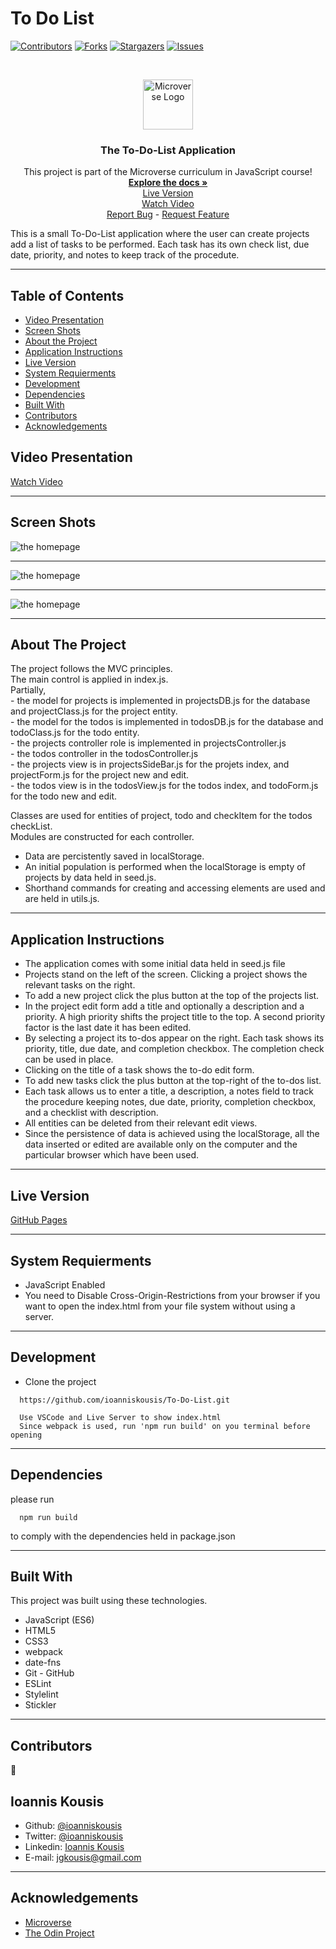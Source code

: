 # To Do List

<!--
*** Thanks for checking out this README Template. If you have a suggestion that would
*** make this better, please fork the repo and create a pull request or simply open
*** an issue with the tag "enhancement".
*** Thanks again! Now go create something AMAZING! :D
-->

<!-- PROJECT SHIELDS -->
<!--
*** I'm using markdown "reference style" links for readability.
*** Reference links are enclosed in brackets [ ] instead of parentheses ( ).
*** See the bottom of this document for the declaration of the reference variables
*** for contributors-url, forks-url, etc. This is an optional, concise syntax you may use.
*** https://www.markdownguide.org/basic-syntax/#reference-style-links
-->

[![Contributors][contributors-shield]][contributors-url]
[![Forks][forks-shield]][forks-url]
[![Stargazers][stars-shield]][stars-url]
[![Issues][issues-shield]][issues-url]

<!-- PROJECT LOGO -->
<br />
<p align="center">
  <a href="https://github.com/ioanniskousis/To-Do-List">
    <img src="resources/images/microverse.png" alt="Microverse Logo" width="80" height="80">
  </a>
  
  <h3 align="center">The To-Do-List Application</h3>
  
  <p align="center">
    This project is part of the Microverse curriculum in JavaScript course!
    <br />
    <a href="https://github.com/ioanniskousis/To-Do-List"><strong>Explore the docs »</strong></a>
    <br />
    <a href="https://ioanniskousis.github.io/To-Do-List/">Live Version</a>
    <br />
    <a href="https://www.loom.com/share/b67ce3cd73904485abea20f409983125">Watch Video</a>
    <br />
    <a href="https://github.com/ioanniskousis/To-Do-List/issues">Report Bug</a>
    <span> - </span>
    <a href="https://github.com/ioanniskousis/To-Do-List/issues">Request Feature</a>
  </p>
</p>

This is a small To-Do-List application where the user can create projects add a list of tasks to be performed. Each task has its own check list, due date, priority, and notes to keep track of the procedute.

<hr />

<!-- TABLE OF CONTENTS -->

## Table of Contents
- [Video Presentation](#video-presentation)
- [Screen Shots](#screen-shots)
- [About the Project](#about-the-project)
- [Application Instructions](#application-instructions)
- [Live Version](#live-version)
- [System Requierments](#system-requierments)
- [Development](#development)
- [Dependencies](#dependencies)
- [Built With](#built-with)
- [Contributors](#contributors)
- [Acknowledgements](#acknowledgements)

## Video Presentation
  [Watch Video](https://www.loom.com/share/b67ce3cd73904485abea20f409983125)
<hr />

## Screen Shots  
<img src="resources/images/homepage.png" alt="the homepage">
<hr />
<img src="resources/images/project.png" alt="the homepage">
<hr />
<img src="resources/images/todo.png" alt="the homepage">
<hr />
<!-- ABOUT THE PROJECT -->

## About The Project  

  The project follows the MVC principles.  
  The main control is applied in index.js.  
  Partially,  
    - the model for projects is implemented in projectsDB.js for the database and projectClass.js for the project entity.  
    - the model for the todos is implemented in todosDB.js for the database and todoClass.js for the todo entity.  
    - the projects controller role is implemented in projectsController.js  
    - the todos controller in the todosController.js  
    - the projects view is in projectsSideBar.js for the projets index, and projectForm.js for the project new and edit.  
    - the todos view is in the todosView.js for the todos index, and todoForm.js for the todo new and edit.  
  
  Classes are used for entities of project, todo and checkItem for the todos checkList.  
  Modules are constructed for each controller.  

  * Data are percistently saved in localStorage.  
  * An initial population is performed when the localStorage is empty of projects by data held in seed.js.  
  * Shorthand commands for creating and accessing elements are used and are held in utils.js.  

<hr/>

<!-- ABOUT THE PROJECT -->

## Application Instructions  

  - The application comes with some initial data held in seed.js file  
  - Projects stand on the left of the screen. Clicking a project shows the relevant tasks on the right.  
  - To add a new project click the plus button at the top of the projects list.  
  - In the project edit form add a title and optionally a description and a priority. A high priority shifts the project title to the top.  A second priority factor is the last date it has been edited.  
  - By selecting a project its to-dos appear on the right. Each task shows its priority, title, due date, and completion checkbox.  The completion check can be used in place.  
  - Clicking on the title of a task shows the to-do edit form.  
  - To add new tasks click the plus button at the top-right of the to-dos list.  
  - Each task allows us to enter a title, a description, a notes field to track the procedure keeping notes, due date, priority, completion checkbox, and a checklist with description.  
  - All entities can be deleted from their relevant edit views.  
  - Since the persistence of data is achieved using the localStorage, all the data inserted or edited are available only on the computer and the particular browser which have been used.  
  
<hr/>

## Live Version

[GitHub Pages](https://ioanniskousis.github.io/To-Do-List/)

<hr/>

## System Requierments

  - JavaScript Enabled  
  - You need to Disable Cross-Origin-Restrictions from your browser if you want to open the index.html from your file system without using a server.  

<hr/>

## Development
  * Clone the project
  ```
    https://github.com/ioanniskousis/To-Do-List.git
    
    Use VSCode and Live Server to show index.html
    Since webpack is used, run 'npm run build' on you terminal before opening
  ``` 
<hr/>

## Dependencies

  please run
  ```
    npm run build
  ```
  to comply with the dependencies held in package.json
<hr/>

## Built With

This project was built using these technologies.

  - JavaScript (ES6)
  - HTML5
  - CSS3
  - webpack
  - date-fns
  - Git - GitHub
  - ESLint
  - Stylelint
  - Stickler

<hr/>

<!-- CONTACT -->

## Contributors

:bust_in_silhouette:
​
## Ioannis Kousis

- Github: [@ioanniskousis](https://github.com/ioanniskousis)
- Twitter: [@ioanniskousis](https://twitter.com/ioanniskousis)
- Linkedin: [Ioannis Kousis](https://www.linkedin.com/in/jgkousis)
- E-mail: jgkousis@gmail.com
​
<hr/>
<!-- ACKNOWLEDGEMENTS -->

## Acknowledgements

  - [Microverse](https://www.microverse.org/)
  - [The Odin Project](https://www.theodinproject.com/)


<!-- MARKDOWN LINKS & IMAGES -->
<!-- https://www.markdownguide.org/basic-syntax/#reference-style-links -->

[contributors-shield]: https://img.shields.io/github/contributors/ioanniskousis/To-Do-List.svg?style=flat-square
[contributors-url]: https://github.com/ioanniskousis/To-Do-List/graphs/contributors
[forks-shield]: https://img.shields.io/github/forks/ioanniskousis/To-Do-List.svg?style=flat-square
[forks-url]: https://github.com/ioanniskousis/To-Do-List/network/members
[stars-shield]: https://img.shields.io/github/stars/ioanniskousis/To-Do-List.svg?style=flat-square
[stars-url]: https://github.com/ioanniskousis/To-Do-List/stargazers
[issues-shield]: https://img.shields.io/github/issues/ioanniskousis/To-Do-List.svg?style=flat-square
[issues-url]: https://github.com/ioanniskousis/To-Do-List/issues

